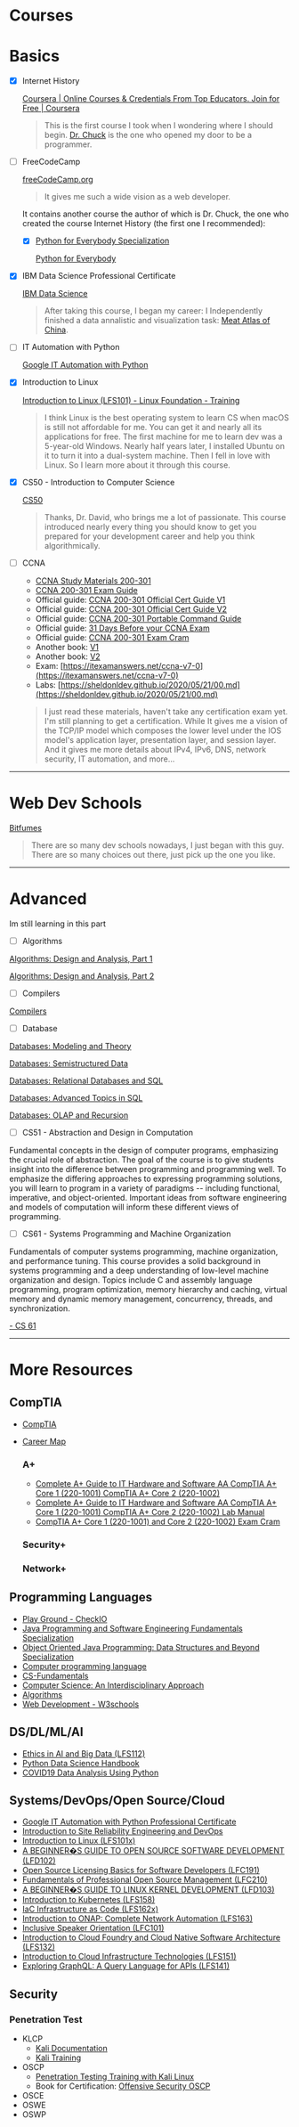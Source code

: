 # Courses

# Basics

- [x] Internet History

  [Coursera | Online Courses & Credentials From Top Educators. Join for Free | Coursera](https://www.coursera.org/learn/internet-history/home/welcome)

  > This is the first course I took when I wondering where I should begin. [Dr. Chuck](https://online.dr-chuck.com/) is the one who opened my door to be a programmer.

- [ ] FreeCodeCamp

  [freeCodeCamp.org](https://www.freecodecamp.org/)

  > It gives me such a wide vision as a web developer.

  It contains another course the author of which is Dr. Chuck, the one who created the course Internet History (the first one I recommended):

  - [x] [Python for Everybody Specialization](https://www.coursera.org/specializations/python)

    [Python for Everybody](https://www.coursera.org/specializations/python)

- [x] IBM Data Science Professional Certificate

  [IBM Data Science](https://www.coursera.org/professional-certificates/ibm-data-science)

  > After taking this course, I began my career: I Independently finished a data annalistic and visualization task: [Meat Atlas of China](https://meatatlas.github.io/).

- [ ] IT Automation with Python

  [Google IT Automation with Python](https://www.coursera.org/professional-certificates/google-it-automation)

- [x] Introduction to Linux

  [Introduction to Linux (LFS101) - Linux Foundation - Training](https://training.linuxfoundation.org/training/introduction-to-linux/)

  > I think Linux is the best operating system to learn CS when macOS is still not affordable for me. You can get it and nearly all its applications for free. The first machine for me to learn dev was a 5-year-old Windows. Nearly half years later, I installed Ubuntu on it to turn it into a dual-system machine. Then I fell in love with Linux. So I learn more about it through this course.

- [x] CS50 - Introduction to Computer Science

  [CS50](https://cs50.harvard.edu/)

  > Thanks, Dr. David, who brings me a lot of passionate. This course introduced nearly every thing you should know to get you prepared for your development career and help you think algorithmically.

- [ ] CCNA

  - [CCNA Study Materials 200-301](https://learningnetwork.cisco.com/s/learning-plan-detail-standard?ltui__urlRecordId=a1c3i0000005hsQAAQ&ltui__urlRedirect=learning-plan-detail-standard)
  - [CCNA 200-301 Exam Guide](https://www.cisco.com/c/dam/en_us/training-events/le31/le46/cln/marketing/exam-topics/200-301-CCNA.pdf)
  - Official guide: [CCNA 200-301 Official Cert Guide V1](https://b-ok.cc/book/5279006/733c2a)
  - Official guide: [CCNA 200-301 Official Cert Guide V2](https://b-ok.cc/book/5261245/090ae9)
  - Official guide: [CCNA 200-301 Portable Command Guide](https://b-ok.cc/book/5308783/e473c5?dsource=recommend)
  - Official guide: [31 Days Before your CCNA Exam](https://b-ok.org/book/738599/7b91b3)
  - Official guide: [CCNA 200-301 Exam Cram](https://b-ok.org/book/5546061/5c1481)
  - Another book: [V1](https://b-ok.org/book/5445804/ca05d7)
  - Another book: [V2](https://b-ok.org/book/5444948/06d6df)
  - Exam: [https://itexamanswers.net/ccna-v7-0](https://itexamanswers.net/ccna-v7-0)
  - Labs: [https://sheldonldev.github.io/2020/05/21/00.md](https://sheldonldev.github.io/2020/05/21/00.md)

  > I just read these materials, haven't take any certification exam yet. I'm still planning to get a certification. While It gives me a vision of the TCP/IP model which composes the lower level under the IOS model's application layer, presentation layer, and session layer. And it gives me more details about IPv4, IPv6, DNS, network security, IT automation, and more...

---

# Web Dev Schools

[Bitfumes](https://bitfumes.com/)

> There are so many dev schools nowadays, I just began with this guy. There are so many choices out there, just pick up the one you like.

---

# Advanced

Im still learning in this part

- [ ] Algorithms

[Algorithms: Design and Analysis, Part 1](https://www.edx.org/course/algorithms-design-and-analysis)

[Algorithms: Design and Analysis, Part 2](https://www.edx.org/course/algorithms-design-and-analysis-part-2-2)

- [ ] Compilers

[Compilers](https://www.edx.org/course/compilers)

- [ ] Database

[Databases: Modeling and Theory](https://www.edx.org/course/modeling-and-theory)

[Databases: Semistructured Data](https://www.edx.org/course/semistructured-data)

[Databases: Relational Databases and SQL](https://www.edx.org/course/databases-5-sql)

[Databases: Advanced Topics in SQL](https://www.edx.org/course/advanced-topics-in-sql)

[Databases: OLAP and Recursion](https://www.edx.org/course/olap-and-recursion)

- [ ] CS51 - Abstraction and Design in Computation

Fundamental concepts in the design of computer programs, emphasizing the crucial role of abstraction. The goal of the course is to give students insight into the difference between programming and programming well. To emphasize the differing approaches to expressing programming solutions, you will learn to program in a variety of paradigms -- including functional, imperative, and object-oriented. Important ideas from software engineering and models of computation will inform these different views of programming.

- [ ] CS61 - Systems Programming and Machine Organization

Fundamentals of computer systems programming, machine organization, and performance tuning. This course provides a solid background in systems programming and a deep understanding of low-level machine organization and design. Topics include C and assembly language programming, program optimization, memory hierarchy and caching, virtual memory and dynamic memory management, concurrency, threads, and synchronization.

[- CS 61](https://cs61.seas.harvard.edu/)

---

# More Resources

## CompTIA

- [CompTIA](https://www.comptia.org/)
- [Career Map](https://www.comptia.org/content/it-careers-path-roadmap?location=northamerica)

  ### A+

  - [Complete A+ Guide to IT Hardware and Software AA CompTIA A+ Core 1 (220-1001) CompTIA A+ Core 2 (220-1002)](https://b-ok.org/book/5335606/c82531')
  - [Complete A+ Guide to IT Hardware and Software AA CompTIA A+ Core 1 (220-1001) CompTIA A+ Core 2 (220-1002) Lab Manual](https://b-ok.org/book/5335605/511775')
  - [CompTIA A+ Core 1 (220-1001) and Core 2 (220-1002) Exam Cram](https://b-ok.org/book/5302885/54e001')

  ### Security+

  ### Network+

## Programming Languages

- [Play Ground - CheckIO](https://checkio.org/)
- [Java Programming and Software Engineering Fundamentals Specialization](https://www.coursera.org/specializations/java-programming)
- [Object Oriented Java Programming: Data Structures and Beyond Specialization](https://www.coursera.org/specializations/java-object-oriented)
- [Computer programming language](https://www.britannica.com/technology/computer-programming-language)
- [CS-Fundamentals](https://cs-fundamentals.com/)
- [Computer Science: An Interdisciplinary Approach](https://introcs.cs.princeton.edu/java/home/)
- [Algorithms](https://algs4.cs.princeton.edu/)
- [Web Development - W3schools](https://www.w3schools.com/)

## DS/DL/ML/AI

- [Ethics in AI and Big Data (LFS112)](https://training.linuxfoundation.org/training/ethics-in-ai-and-big-data-lfs112/)
- [Python Data Science Handbook](https://github.com/sheldonldev/PythonDataScienceHandbook)
- [COVID19 Data Analysis Using Python](https://www.coursera.org/projects/covid19-data-analysis-using-python)

## Systems/DevOps/Open Source/Cloud

- [Google IT Automation with Python Professional Certificate](https://www.coursera.org/professional-certificates/google-it-automation)
- [Introduction to Site Reliability Engineering and DevOps](https://courses.edx.org/courses/course-v1:LinuxFoundationX+LFS162x+3T2019/course/)
- [Introduction to Linux (LFS101x)](https://courses.edx.org/courses/course-v1:LinuxFoundationX+LFS101x+1T2020/course/)
- [A BEGINNER�S GUIDE TO OPEN SOURCE SOFTWARE DEVELOPMENT (LFD102)](https://trainingportal.linuxfoundation.org/learn/course/a-beginners-guide-to-open-source-software-development-lfc102/course-introduction/course-information)
- [Open Source Licensing Basics for Software Developers (LFC191)](https://training.linuxfoundation.org/training/open-source-licensing-basics-for-software-developers/)
- [Fundamentals of Professional Open Source Management (LFC210)](https://training.linuxfoundation.org/training/fundamentals-of-professional-open-source-management/)
- [A BEGINNER�S GUIDE TO LINUX KERNEL DEVELOPMENT (LFD103)](https://trainingportal.linuxfoundation.org/learn/course/a-beginners-guide-to-linux-kernel-development-lfd103/course-introduction/course-information)
- [Introduction to Kubernetes (LFS158)](https://training.linuxfoundation.org/training/introduction-to-kubernetes/)
- [IaC Infrastructure as Code (LFS162x)](https://www.edx.org/course/infrastructure-as-code)
- [Introduction to ONAP: Complete Network Automation (LFS163)](https://training.linuxfoundation.org/training/introduction-to-onap-complete-network-automation/)
- [Inclusive Speaker Orientation (LFC101)](https://training.linuxfoundation.org/training/inclusive-speaker-orientation/)
- [Introduction to Cloud Foundry and Cloud Native Software Architecture (LFS132)](https://training.linuxfoundation.org/training/introduction-to-cloud-foundry-and-cloud-native-software-architecture/)
- [Introduction to Cloud Infrastructure Technologies (LFS151)](https://training.linuxfoundation.org/training/introduction-to-cloud-infrastructure-technologies/)
- [Exploring GraphQL: A Query Language for APIs (LFS141)](https://training.linuxfoundation.org/training/exploring-graphql-a-query-language-for-apis-lfs141/)

## Security

### Penetration Test

- KLCP
  - [Kali Documentation](https://home.pearsonvue.com/kali)
  - [Kali Training](https://kali.training/)
- OSCP
  - [Penetration Testing Training with Kali Linux](https://www.kali.org/penetration-testing-with-kali-linux/)
  - Book for Certification: [Offensive Security OSCP](https://b-ok.org/book/5421453/f498ce)
- OSCE
- OSWE
- OSWP
